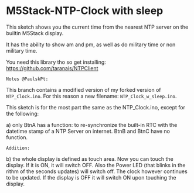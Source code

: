 # M5Stack-NTP-Clock with sleep

This sketch shows you the current time from the nearest NTP server on the builtin M5Stack display.

It has the ability to show am and pm, as well as do military time or non military time.

You need this library tho so get installing: https://github.com/taranais/NTPClient

```Notes @PaulskPt:```

This branch contains a modified version of my forked version of ```NTP_Clock.ino```. 
For this reason a new filename: ```NTP_Clock_w_sleep.ino```.

This sketch is for the most part the same as the NTP_Clock.ino, except for the following:

a) only BtnA has a function: to re-synchronize the built-in RTC with the datetime stamp of a NTP Server on internet.
BtnB and BtnC have no function.

```Addition:```

b) the whole display is defined as touch area. Now you can touch the display. If it is ON, it will switch OFF.
Also the Power LED (that blinks in the rithm of the seconds updates) will switch off. The clock however
continues to be updated.
If the display is OFF it will switch ON upon touching the display.

